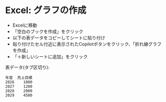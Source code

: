 # Excel: グラフの作成

- Excelに移動
- 「空白のブックを作成」をクリック
- 以下の表データをコピーしてシートに貼り付け
- 貼り付けたセル付近に表示されたCopilotボタンをクリック、「折れ線グラフを作成」
- 「＋新しいシートに追加」をクリック

表データ(タブ区切り):
```
年度	売上目標
2026	1000
2027	1200
2028	2000
2029	4500
```

<!--
表データ:
<table>
  <tr>
    <th>年度</th>
    <th>売上目標</th>
  </tr>  
  <tr>
    <td>2026</td>
    <td>1000</td>
  </tr>  
  <tr>
    <td>2027</td>
    <td>1200</td>
  </tr>  
  <tr>
    <td>2028</td>
    <td>2000</td>
  </tr>  
  <tr>
    <td>2029</td>
    <td>4500</td>
  </tr>  
</table>

-->
